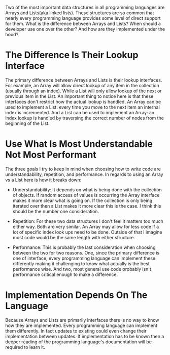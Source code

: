 ---
---
Two of the most important data structures in all programming languages are Arrays and Lists(aka linked lists). These structures are so common that nearly every programming language provides some level of direct support for them. What is the difference between Arrays and Lists? When should a developer use one over the other? And how are they implemented under the hood?

# The Difference Is Their Lookup Interface #

The primary difference between Arrays and Lists is their lookup interfaces. For example, an Array will allow direct lookup of any item in the collection (usually through an index). While a List will only allow lookup of the next or previous item in the List. An important thing to notice here is that these interfaces don't restrict how the actual lookup is handled. An Array can be used to implement a List: every time you move to the next item an internal index is incremented. And a List can be used to implement an Array: an index lookup is handled by traversing the correct number of nodes from the beginning of the List.

# Use What Is Most Understandable Not Most Performant #

The three goals I try to keep in mind when choosing how to write code are understandability, repetition, and performance. In regards to using an Array vs a List here is how it breaks down:

* Understandability: It depends on what is being done with the collection of objects. If random access of values is occurring the Array interface makes it more clear what is going on. If the collection is only being iterated over then a List makes it more clear this is the case. I think this should be the number one consideration.

* Repetition: For these two data structures I don't feel it matters too much either way. Both are very similar. An Array may allow for less code if a lot of specific index look ups need to be done. Outside of that I imagine most code would be the same length with either structure.

* Performance: This is probably the last consideration when choosing between the two for two reasons. One, since the primary difference is one of interface, every programming language can implement these differently making it challenging to know what actually is the best performance wise. And two, most general use code probably isn't performance critical enough to make a difference.

# Implementation Depends On The Language #

Because Arrays and Lists are primarily interfaces there is no way to know how they are implemented. Every programming language can implement them differently. In fact updates to existing could even change their implementation between updates. If implementation has to be known then a deeper reading of the programming language's documentation will be required to learn it.
